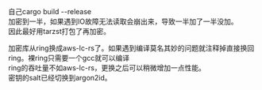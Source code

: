 自己cargo build --release    
加密到一半，如果遇到IO故障无法读取会崩出来，导致一半加了一半没加。    
因此最好用tarzst打包了再加密。

加密库从ring换成aws-lc-rs了。如果遇到编译莫名其妙的问题就注释掉直接换回ring。裸ring只需要一个gcc就可以编译    
ring的吞吐量不如aws-lc-rs，更换之后可以稍微增加一点性能。    
密钥的salt已经切换到argon2id。
